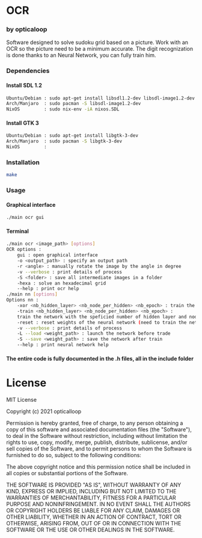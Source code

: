 # OCR
### by opticaloop

Software designed to solve sudoku grid based on a picture.
Work with an OCR so the picture need to be a minimum accurate.
The digit recognization is done thanks to an Neural Network, you can fully train him.

### Dependencies
#### Install SDL 1.2
```sh
Ubuntu/Debian : sudo apt-get install libsdl1.2-dev libsdl-image1.2-dev 
Arch/Manjaro  : sudo pacman -S libsdl-image1.2-dev
NixOS         : sudo nix-env -iA nixos.SDL
```

#### Install GTK 3
```sh
Ubuntu/Debian : sudo apt-get install libgtk-3-dev
Arch/Manjaro  : sudo pacman -S libgtk-3-dev
NixOS         :
```

### Installation

```sh
make
```

### Usage

#### Graphical interface
```sh
./main ocr gui
```

#### Terminal
```sh
./main ocr <image_path> [options]
OCR options : 
    gui : open graphical interface
    -o <output_path> : specify an output path
    -r <angle> : manually rotate the image by the angle in degree
    -v --verbose : print details of process
    -S <folder> : save all intermediate images in a folder
    -hexa : solve an hexadecimal grid
    --help : print ocr help
./main nn [options]
Options nn :
    -xor <nb_hidden_layer> <nb_node_per_hidden> <nb_epoch> : train the neural network on the xor function epoch time
    -train <nb_hidden_layer> <nb_node_per_hidden> <nb_epoch> :
    train the network with the speficied number of hidden layer and node per hidden layer epoch time
    -reset : reset weights of the neural network (need to train the network after doing that)
    -v --verbose : print details of process
    -L --load <weight_path> : launch the network before trade
    -S --save <weight_path> : save the network after train
    --help : print neural network help
```

#### The entire code is fully documented in the .h files, all in the include folder

# License
MIT License

Copyright (c) 2021 opticalloop

Permission is hereby granted, free of charge, to any person obtaining a copy
of this software and associated documentation files (the "Software"), to deal
in the Software without restriction, including without limitation the rights
to use, copy, modify, merge, publish, distribute, sublicense, and/or sell
copies of the Software, and to permit persons to whom the Software is
furnished to do so, subject to the following conditions:

The above copyright notice and this permission notice shall be included in all
copies or substantial portions of the Software.

THE SOFTWARE IS PROVIDED "AS IS", WITHOUT WARRANTY OF ANY KIND, EXPRESS OR
IMPLIED, INCLUDING BUT NOT LIMITED TO THE WARRANTIES OF MERCHANTABILITY,
FITNESS FOR A PARTICULAR PURPOSE AND NONINFRINGEMENT. IN NO EVENT SHALL THE
AUTHORS OR COPYRIGHT HOLDERS BE LIABLE FOR ANY CLAIM, DAMAGES OR OTHER
LIABILITY, WHETHER IN AN ACTION OF CONTRACT, TORT OR OTHERWISE, ARISING FROM,
OUT OF OR IN CONNECTION WITH THE SOFTWARE OR THE USE OR OTHER DEALINGS IN THE
SOFTWARE.
